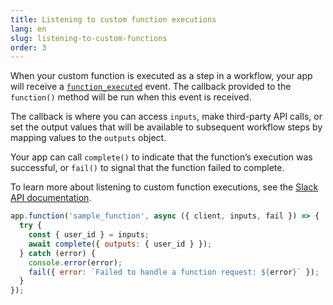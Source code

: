```yaml
---
title: Listening to custom function executions
lang: en
slug: listening-to-custom-functions
order: 3
---
```


<div class="section-content"> 

When your custom function is executed as a step in a workflow, your app will receive a [`function_executed`](https://api.slack.com/events/function_executed) event. The callback provided to the `function()` method will be run when this event is received.

The callback is where you can access `inputs`, make third-party API calls, or set the output values that will be available to subsequent workflow steps by mapping values to the `outputs` object.

Your app can call `complete()` to indicate that the function’s execution was successful, or `fail()` to signal that the function failed to complete.

To learn more about listening to custom function executions, see the [Slack API documentation](https://api.slack.com/automation/functions/custom-bolt#listener).


</div>

```js
app.function('sample_function', async ({ client, inputs, fail }) => {
  try {
    const { user_id } = inputs;
    await complete({ outputs: { user_id } });
  } catch (error) {
    console.error(error);
    fail({ error: `Failed to handle a function request: ${error}` });
  }
});
```

